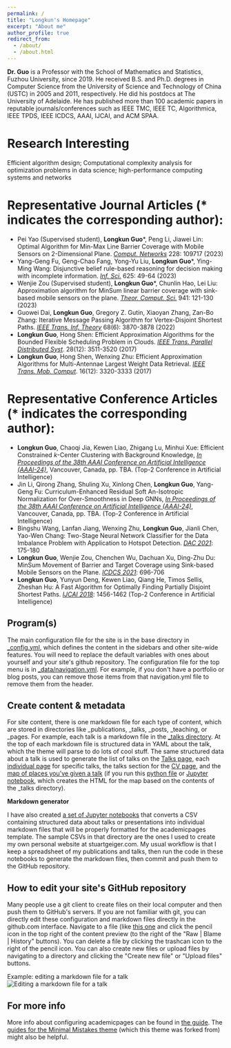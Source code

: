 ```yaml
---
permalink: /
title: "Longkun's Homepage"
excerpt: "About me"
author_profile: true
redirect_from: 
  - /about/
  - /about.html
---
```


**Dr. Guo** is a Professor with the School of Mathematics and Statistics, Fuzhou University, since 2019. He received B.S. and Ph.D. degrees in Computer Science from the University of Science and Technology of China (USTC) in 2005 and 2011, respectively. He did his postdocs at The University of Adelaide.
He has published more than 100 academic papers in reputable journals/conferences such as IEEE TMC, IEEE TC,  Algorithmica, IEEE TPDS, IEEE ICDCS, AAAI, IJCAI, and ACM SPAA.

Research Interesting
======
Efficient algorithm design; Computational complexity analysis for optimization problems in data science; high-performance computing systems and networks

Representative Journal Articles (* indicates the corresponding author):
======
- Pei Yao (Supervised student), **Longkun Guo***, Peng Li, Jiawei Lin: Optimal Algorithm for Min-Max Line Barrier Coverage with Mobile Sensors on 2-Dimensional Plane. *[Comput. Networks](https://dblp.uni-trier.de/db/journals/cn/cn228.html#YaoGLL23)* 228: 109717 (2023)
- Yang-Geng Fu, Geng-Chao Fang, Yong-Yu Liu, **Longkun Guo***, Ying-Ming Wang: Disjunctive belief rule-based reasoning for decision making with incomplete information. *[Inf. Sci.](https://dblp.org/db/journals/isci/isci625.html#FuFLGW23)* 625: 49-64 (2023)
- Wenjie Zou (Supervised student),  **Longkun Guo***, Chunlin Hao, Lei Liu: Approximation algorithm for MinSum linear barrier coverage with sink-based mobile sensors on the plane. _[Theor. Comput. Sci.](https://dblp.org/db/journals/tcs/tcs941.html#ZouGHL23)_ 941: 121-130 (2023)
- Guowei Dai, **Longkun Guo**, Gregory Z. Gutin, Xiaoyan Zhang, Zan-Bo Zhang: Iterative Message Passing Algorithm for Vertex-Disjoint Shortest Paths. _[IEEE Trans. Inf. Theory](https://dblp.org/db/journals/tit/tit68.html#DaiGGZZ22)_ 68(6): 3870-3878 (2022)
- **Longkun Guo**, Hong Shen: Efficient Approximation Algorithms for the Bounded Flexible Scheduling Problem in Clouds. *[IEEE Trans. Parallel Distributed Syst](https://dblp.uni-trier.de/db/journals/tpds/tpds28.html#GuoS17)*. 28(12): 3511-3520 (2017) 
- **Longkun Guo**, Hong Shen, Wenxing Zhu: Efficient Approximation Algorithms for Multi-Antennae Largest Weight Data Retrieval. *[IEEE Trans. Mob. Comput](https://dblp.uni-trier.de/db/journals/tmc/tmc16.html#GuoSZ17)*. 16(12): 3320-3333 (2017)

Representative Conference Articles (* indicates the corresponding author):
======
- **Longkun Guo**, Chaoqi Jia, Kewen Liao,  Zhigang Lu, Minhui Xue: Efficient Constrained $k$-Center Clustering with Background Knowledge, *[In Proceedings of the 38th AAAI Conference on Artificial Intelligence (AAAI-24)](https://aaai.org/aaai-conference/)*, Vancouver, Canada, pp. TBA. (Top-2 Conference in Artificial Intelligence)
- Jin Li, Qirong Zhang, Shuling Xu, Xinlong Chen, **Longkun Guo**, Yang-Geng Fu: Curriculum-Enhanced Residual Soft An-Isotropic Normalization for Over-Smoothness in Deep GNNs, *[In Proceedings of the 38th AAAI Conference on Artificial Intelligence (AAAI-24)](https://aaai.org/aaai-conference/)*, Vancouver, Canada, pp. TBA. (Top-2 Conference in Artificial Intelligence)
- Bingshu Wang, Lanfan Jiang, Wenxing Zhu,  **Longkun Guo**, Jianli Chen, Yao-Wen Chang:
Two-Stage Neural Network Classifier for the Data Imbalance Problem with Application to Hotspot Detection. _[DAC 2021](https://www.dac.com/About/Conference-Archive/58th-DAC-2021)_: 175-180
- **Longkun Guo**, Wenjie Zou, Chenchen Wu, Dachuan Xu, Ding-Zhu Du: MinSum Movement of Barrier and Target Coverage using Sink-based Mobile Sensors on the Plane. *[ICDCS 2021](https://dblp.uni-trier.de/db/conf/icdcs/icdcs2021.html#GuoZWXD21)*: 696-706  
- **Longkun Guo**, Yunyun Deng, Kewen Liao, Qiang He, Timos Sellis, Zheshan Hu: A Fast Algorithm for Optimally Finding Partially Disjoint Shortest Paths. *[IJCAI 2018](https://dblp.uni-trier.de/db/conf/ijcai/ijcai2018.html#GuoDLHSH18)*: 1456-1462  (Top-2 Conference in Artificial Intelligence)

Program(s)
------
The main configuration file for the site is in the base directory in [_config.yml](https://github.com/academicpages/academicpages.github.io/blob/master/_config.yml), which defines the content in the sidebars and other site-wide features. You will need to replace the default variables with ones about yourself and your site's github repository. The configuration file for the top menu is in [_data/navigation.yml](https://github.com/academicpages/academicpages.github.io/blob/master/_data/navigation.yml). For example, if you don't have a portfolio or blog posts, you can remove those items from that navigation.yml file to remove them from the header. 

Create content & metadata
------
For site content, there is one markdown file for each type of content, which are stored in directories like _publications, _talks, _posts, _teaching, or _pages. For example, each talk is a markdown file in the [_talks directory](https://github.com/academicpages/academicpages.github.io/tree/master/_talks). At the top of each markdown file is structured data in YAML about the talk, which the theme will parse to do lots of cool stuff. The same structured data about a talk is used to generate the list of talks on the [Talks page](https://academicpages.github.io/talks), each [individual page](https://academicpages.github.io/talks/2012-03-01-talk-1) for specific talks, the talks section for the [CV page](https://academicpages.github.io/cv), and the [map of places you've given a talk](https://academicpages.github.io/talkmap.html) (if you run this [python file](https://github.com/academicpages/academicpages.github.io/blob/master/talkmap.py) or [Jupyter notebook](https://github.com/academicpages/academicpages.github.io/blob/master/talkmap.ipynb), which creates the HTML for the map based on the contents of the _talks directory).

**Markdown generator**

I have also created [a set of Jupyter notebooks](https://github.com/academicpages/academicpages.github.io/tree/master/markdown_generator
) that converts a CSV containing structured data about talks or presentations into individual markdown files that will be properly formatted for the academicpages template. The sample CSVs in that directory are the ones I used to create my own personal website at stuartgeiger.com. My usual workflow is that I keep a spreadsheet of my publications and talks, then run the code in these notebooks to generate the markdown files, then commit and push them to the GitHub repository.

How to edit your site's GitHub repository
------
Many people use a git client to create files on their local computer and then push them to GitHub's servers. If you are not familiar with git, you can directly edit these configuration and markdown files directly in the github.com interface. Navigate to a file (like [this one](https://github.com/academicpages/academicpages.github.io/blob/master/_talks/2012-03-01-talk-1.md) and click the pencil icon in the top right of the content preview (to the right of the "Raw | Blame | History" buttons). You can delete a file by clicking the trashcan icon to the right of the pencil icon. You can also create new files or upload files by navigating to a directory and clicking the "Create new file" or "Upload files" buttons. 

Example: editing a markdown file for a talk
![Editing a markdown file for a talk](/images/editing-talk.png)

For more info
------
More info about configuring academicpages can be found in [the guide](https://academicpages.github.io/markdown/). The [guides for the Minimal Mistakes theme](https://mmistakes.github.io/minimal-mistakes/docs/configuration/) (which this theme was forked from) might also be helpful.
